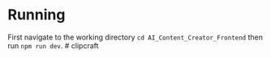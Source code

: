 # Running

First navigate to the working directory `cd AI_Content_Creator_Frontend` then run `npm run dev`.
#   c l i p c r a f t  
 